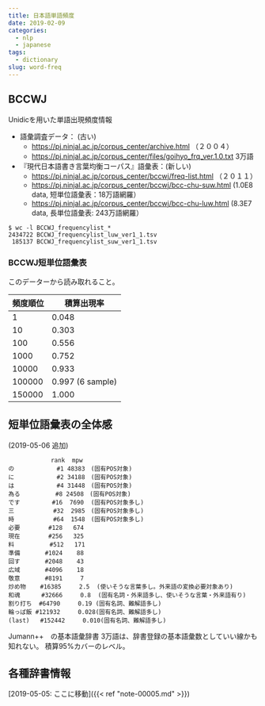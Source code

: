 ```yaml
---
title: 日本語単語頻度
date: 2019-02-09
categories:
  - nlp
  - japanese
tags:
  - dictionary
slug: word-freq
---
```


## BCCWJ

Unidicを用いた単語出現頻度情報

  * 語彙調査データ： (古い)
    * https://pj.ninjal.ac.jp/corpus_center/archive.html （２００４）
    * https://pj.ninjal.ac.jp/corpus_center/files/goihyo_frq_ver.1.0.txt 3万語
  * 『現代日本語書き言葉均衡コーパス』語彙表：(新しい)
    * https://pj.ninjal.ac.jp/corpus_center/bccwj/freq-list.html （２０１１）
    * https://pj.ninjal.ac.jp/corpus_center/bccwj/bcc-chu-suw.html (1.0E8 data, 短単位語彙表：18万語網羅）
    * https://pj.ninjal.ac.jp/corpus_center/bccwj/bcc-chu-luw.html (8.3E7 data, 長単位語彙表: 243万語網羅）

```
$ wc -l BCCWJ_frequencylist_*
2434722 BCCWJ_frequencylist_luw_ver1_1.tsv
 185137 BCCWJ_frequencylist_suw_ver1_1.tsv
```

### BCCWJ短単位語彙表

このデーターから読み取れること。

| 頻度順位      | 積算出現率 |
|---------------|------------|
| 1       | 0.048 |
| 10      | 0.303 |
| 100     | 0.556 |
| 1000    | 0.752 |
| 10000   | 0.933 |
| 100000  | 0.997 (6 sample) |
| 150000  | 1.000 |


## 短単位語彙表の全体感

(2019-05-06 追加)
```
            rank  mpw
の            #1 48383　(固有POS対象)
に            #2 34188　(固有POS対象)
は            #4 31448　(固有POS対象)
為る          #8 24508　(固有POS対象)
です         #16  7690  (固有POS対象多し)
三           #32  2985　(固有POS対象多し)
時           #64  1548　(固有POS対象多し)
必要        #128   674
現在        #256   325
料          #512   171
準備       #1024    88
回す       #2048    43
広域       #4096    18
敬意       #8191     7
炒め物    #16385     2.5  (使いそうな言葉多し。外来語の変換必要対象あり)
和魂      #32666     0.8  (固有名詞・外来語多し、使いそうな言葉・外来語有り)
割り打ち  #64790     0.19 (固有名詞、難解語多し)
輪っぱ飯 #121932     0.028(固有名詞、難解語多し)
(last)   #152442     0.010(固有名詞、難解語多し)
```

Jumann++　の基本語彙辞書 3万語は、辞書登録の基本語彙数としていい線かも知れない。
積算95%カバーのレベル。

## 各種辞書情報

[2019-05-05: ここに移動]({{< ref "note-00005.md" >}})

<!-- vim: se ai tw=79: -->
